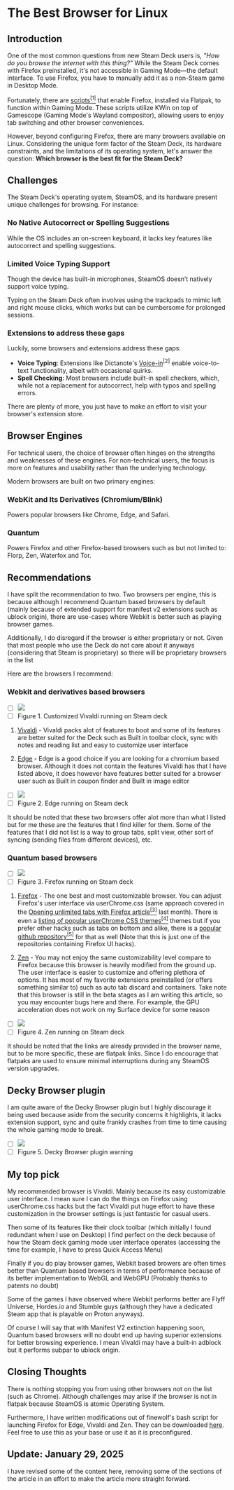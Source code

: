 # The Best Browser for Linux

## Introduction

One of the most common questions from new Steam Deck users is, *"How do you browse the internet with this thing?"* While the Steam Deck comes with Firefox preinstalled, it's not accessible in Gaming Mode—the default interface. To use Firefox, you have to manually add it as a non-Steam game in Desktop Mode.

Fortunately, there are [scripts<sup>[1]</sup>](https://gitlab.com/finewolf-projects/steamos-helpers/-/tree/master/firefox-in-gamemode) that enable Firefox, installed via Flatpak, to function within Gaming Mode. These scripts utilize KWin on top of Gamescope (Gaming Mode's Wayland compositor), allowing users to enjoy tab switching and other browser conveniences.

However, beyond configuring Firefox, there are many browsers available on Linux. Considering the unique form factor of the Steam Deck, its hardware constraints, and the limitations of its operating system, let's answer the question: **Which browser is the best fit for the Steam Deck?**

## Challenges

The Steam Deck's operating system, SteamOS, and its hardware present unique challenges for browsing. For instance:

### No Native Autocorrect or Spelling Suggestions

While the OS includes an on-screen keyboard, it lacks key features like autocorrect and spelling suggestions.

### Limited Voice Typing Support

Though the device has built-in microphones, SteamOS doesn’t natively support voice typing.

Typing on the Steam Deck often involves using the trackpads to mimic left and right mouse clicks, which works but can be cumbersome for prolonged sessions.

### Extensions to address these gaps

Luckily, some browsers and extensions address these gaps:

- **Voice Typing**: Extensions like Dictanote's [Voice-in](https://dictanote.co/voicein/)<sup>[2]</sup> enable voice-to-text functionality, albeit with occasional quirks.
- **Spell Checking**: Most browsers include built-in spell checkers, which, while not a replacement for autocorrect, help with typos and spelling errors.

There are plenty of more, you just have to make an effort to visit your browser's extension store.

## Browser Engines

For technical users, the choice of browser often hinges on the strengths and weaknesses of these engines. For non-technical users, the focus is more on features and usability rather than the underlying technology.

Modern browsers are built on two primary engines:

### WebKit and Its Derivatives (Chromium/Blink)

Powers popular browsers like Chrome, Edge, and Safari.

### Quantum

Powers Firefox and other Firefox-based browsers such as but not limited to: Florp, Zen, Waterfox and Tor.

## Recommendations

I have split the recommendation to two. Two browsers per engine, this is because although I recommend Quantum based browsers by default (mainly because of extended support for manifest v2 extensions such as ublock origin), there are use-cases where Webkit is better such as playing browser games.

Additionally, I do disregard if the browser is either proprietary or not. Given that most people who use the Deck do not care about it anyways (considering that Steam is proprietary) so there will be proprietary browsers in the list

Here are the browsers I recommend:

### Webkit and derivatives based browsers

- [ ] [![](images/steamdeck.png)](images/steamdeck.png)
- [ ] Figure 1. Customized Vivaldi running on Steam deck

1. [Vivaldi](https://flathub.org/apps/com.vivaldi.Vivaldi) - Vivaldi packs alot of features to boot and some of its features are better suited for the Deck such as Built in toolbar clock, sync with notes and reading list and easy to customize user interface
   
2. [Edge](https://flathub.org/apps/com.microsoft.Edge) - Edge is a good choice if you are looking for a chromium based browser. Although it does not contain the features Vivaldi has that I have listed above, it does however have features better suited for a browser user such as Built in coupon finder and Built in image editor

- [ ] [![](images/steamdeck_edge_highlight.png)](images/steamdeck_edge_highlight.png)
- [ ] Figure 2. Edge running on Steam deck

It should be noted that these two browsers offer alot more than what I listed but for me these are the features that I find killer for them. Some of the features that I did not list is a way to group tabs, split view, other sort of syncing (sending files from different devices), etc.

### Quantum based browsers

- [ ] [![](images/steamdeck_firefox_highlight.png)](images/steamdeck_firefox_highlight.png)
- [ ] Figure 3. Firefox running on Steam deck

1. [Firefox](https://flathub.org/apps/org.mozilla.firefox) - The one best and most customizable browser. You can adjust Firefox's user interface via userChrome.css (same approach covered in the [Opening unlimited tabs with Firefox article<sup>[3]</sup>](https://www.richardorilla.website/firefox-unlimited-tabs-setup.html) last month). There is even a [listing of popular userChrome CSS themes<sup>[4]</sup>](https://trickypr.github.io/FirefoxCSS-Store.github.io/) themes but if you prefer other hacks such as tabs on bottom and alike, there is a [popular github repository<sup>[5]</sup>](https://github.com/MrOtherGuy/firefox-csshacks/tree/master/chrome) for that as well (Note that this is just one of the repositories containing Firefox UI hacks).

2. [Zen](https://flathub.org/apps/io.github.zen_browser.zen) - You may not enjoy the same customizability level compare to Firefox because this browser is heavily modified from the ground up. The user interface is easier to customize and offering plethora of options. It has most of my favorite extensions preinstalled (or offers something similar to) such as auto tab discard and containers. Take note that this browser is still in the beta stages as I am writing this article, so you may encounter bugs here and there. For example, the GPU acceleration does not work on my Surface device for some reason

- [ ] [![](images/steamdeck_zen_highlight.png)](images/steamdeck_zen_highlight.png)
- [ ] Figure 4. Zen running on Steam deck

It should be noted that the links are already provided in the browser name, but to be more specific, these are flatpak links. Since I do encourage that flatpaks are used to ensure minimal interruptions during any SteamOS version upgrades.

## Decky Browser plugin

I am quite aware of the Decky Browser plugin but I highly discourage it being used because aside from the security concerns it highlights, it lacks extension support, sync and quite frankly crashes from time to time causing the whole gaming mode to break.

- [ ] [![](images/decky_browser_plugin_warning.png)](images/decky_browser_plugin_warning.png)
- [ ] Figure 5. Decky Browser plugin warning

## My top pick

My recommended browser is Vivaldi. Mainly because its easy customizable user interface. I mean sure I can do the things on Firefox using userChrome.css hacks but the fact Vivaldi put huge effort to have these customization in the browser settings is just fantastic for casual users.

Then some of its features like their clock toolbar (which initially I found redundant when I use on Desktop) I find perfect on the deck because of how the Steam deck gaming mode user interface operates (accessing the time for example, I have to press Quick Access Menu)

Finally if you do play browser games, Webkit based browers are often times better than Quantum based browsers in terms of performance because of its better implementation to WebGL and WebGPU (Probably thanks to patents no doubt)

Some of the games I have observed where Webkit performs better are Flyff Universe, Hordes.io and Stumble guys (although they have a dedicated Steam app that is playable on Proton anyways).

Of course I will say that with Manifest V2 extinction happening soon, Quantum based browsers will no doubt end up having superior extensions for better browsing experience. I mean Vivaldi may have a built-in adblock but it performs subpar to ublock origin.

## Closing Thoughts

There is nothing stopping you from using other browsers not on the list (such as Chrome). Although challenges may arise if the browser is not in flatpak because SteamOS is atomic Operating System.

Furthermore, I have written modifications out of finewolf's bash script  for launching Firefox for Edge, Vivaldi and Zen. They can be downloaded [here](browser-bash-scripts.zip). Feel free to use this as your base or use it as it is preconfigured.

## Update: January 29, 2025

I have revised some of the content here, removing some of the sections of the article in an effort to make the article more straight forward.